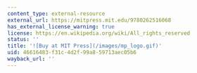 ```yaml
---
content_type: external-resource
external_url: https://mitpress.mit.edu/9780262516068
has_external_license_warning: true
license: https://en.wikipedia.org/wiki/All_rights_reserved
status: ''
title: '![Buy at MIT Press](/images/mp_logo.gif)'
uid: 46616483-f31c-4d2f-99a8-59713aec05b6
wayback_url: ''
---
```

